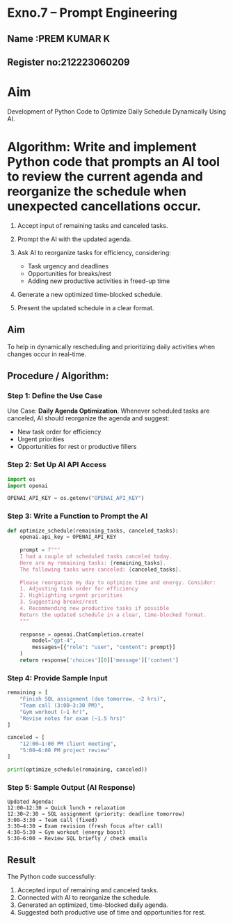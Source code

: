 # Exno.7 – Prompt Engineering

## Name :PREM KUMAR K

## Register no:212223060209

# Aim

Development of Python Code to Optimize Daily Schedule Dynamically Using AI.

# Algorithm: Write and implement Python code that prompts an AI tool to review the current agenda and reorganize the schedule when unexpected cancellations occur.

1. Accept input of remaining tasks and canceled tasks.
2. Prompt the AI with the updated agenda.
3. Ask AI to reorganize tasks for efficiency, considering:

   * Task urgency and deadlines
   * Opportunities for breaks/rest
   * Adding new productive activities in freed-up time
4. Generate a new optimized time-blocked schedule.
5. Present the updated schedule in a clear format.

## Aim

To help in dynamically rescheduling and prioritizing daily activities when changes occur in real-time.

## Procedure / Algorithm:

### Step 1: Define the Use Case

Use Case: **Daily Agenda Optimization**.
Whenever scheduled tasks are canceled, AI should reorganize the agenda and suggest:

* New task order for efficiency
* Urgent priorities
* Opportunities for rest or productive fillers

### Step 2: Set Up AI API Access

```python
import os
import openai

OPENAI_API_KEY = os.getenv("OPENAI_API_KEY")
```

### Step 3: Write a Function to Prompt the AI

```python
def optimize_schedule(remaining_tasks, canceled_tasks):
    openai.api_key = OPENAI_API_KEY
    
    prompt = f"""
    I had a couple of scheduled tasks canceled today. 
    Here are my remaining tasks: {remaining_tasks}. 
    The following tasks were canceled: {canceled_tasks}. 
    
    Please reorganize my day to optimize time and energy. Consider:
    1. Adjusting task order for efficiency
    2. Highlighting urgent priorities
    3. Suggesting breaks/rest
    4. Recommending new productive tasks if possible
    Return the updated schedule in a clear, time-blocked format.
    """
    
    response = openai.ChatCompletion.create(
        model="gpt-4",
        messages=[{"role": "user", "content": prompt}]
    )
    return response['choices'][0]['message']['content']
```

### Step 4: Provide Sample Input

```python
remaining = [
    "Finish SQL assignment (due tomorrow, ~2 hrs)",
    "Team call (3:00–3:30 PM)",
    "Gym workout (~1 hr)",
    "Revise notes for exam (~1.5 hrs)"
]

canceled = [
    "12:00–1:00 PM client meeting",
    "5:00–6:00 PM project review"
]

print(optimize_schedule(remaining, canceled))
```

### Step 5: Sample Output (AI Response)

```
Updated Agenda:  
12:00–12:30 → Quick lunch + relaxation  
12:30–2:30 → SQL assignment (priority: deadline tomorrow)  
3:00–3:30 → Team call (fixed)  
3:30–4:30 → Exam revision (fresh focus after call)  
4:30–5:30 → Gym workout (energy boost)  
5:30–6:00 → Review SQL briefly / check emails
```

## Result

The Python code successfully:

1. Accepted input of remaining and canceled tasks.
2. Connected with AI to reorganize the schedule.
3. Generated an optimized, time-blocked daily agenda.
4. Suggested both productive use of time and opportunities for rest.

